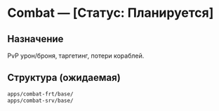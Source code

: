 # Combat — [Статус: Планируется]

## Назначение

PvP урон/броня, таргетинг, потери кораблей.

## Структура (ожидаемая)

```txt
apps/combat-frt/base/
apps/combat-srv/base/
```

